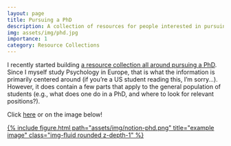 ```yaml
---
layout: page
title: Pursuing a PhD
description: A collection of resources for people interested in pursuing a PhD.
img: assets/img/phd.jpg
importance: 1
category: Resource Collections
---
```

I recently started building <a href="https://jet-shawl-461.notion.site/Resources-for-Aspiring-PhD-Doctoral-Students-33036c91be8149398751b7bc200e6a9d" target="_blank">a resource collection all around pursuing a PhD</a>. Since I myself study Psychology in Europe, that is what the information is primarily centered around (if you’re a US student reading this, I’m sorry…). However, it does contain a few parts that apply to the general population of students (e.g., what does one do in a PhD, and where to look for relevant positions?).

Click <a href="https://jet-shawl-461.notion.site/Resources-for-Aspiring-PhD-Doctoral-Students-33036c91be8149398751b7bc200e6a9d" target="_blank">here</a> or on the image below!

<div class="row">
    <div class="col-sm mt-3 mt-md-0">
        <a href="https://jet-shawl-461.notion.site/Resources-for-Aspiring-PhD-Doctoral-Students-33036c91be8149398751b7bc200e6a9d" target="_blank">{% include figure.html path="assets/img/notion-phd.png" title="example image" class="img-fluid rounded z-depth-1" %}</a>
    </div>
</div>
